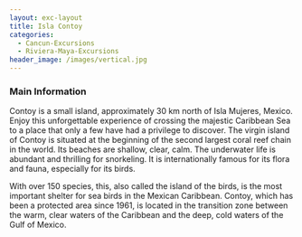 ```yaml
---
layout: exc-layout
title: Isla Contoy
categories:
  - Cancun-Excursions
  - Riviera-Maya-Excursions
header_image: /images/vertical.jpg
---
```

### Main Information
Contoy is a small island, approximately 30 km north of Isla Mujeres, Mexico. Enjoy this unforgettable experience of crossing the majestic Caribbean Sea to a place that only a few have had a privilege to discover. The virgin island of Contoy is situated at the beginning of the second largest coral reef chain in the world. Its beaches are shallow, clear, calm. The underwater life is abundant and thrilling for snorkeling. It is internationally famous for its flora and fauna, especially for its birds.

With over 150 species, this, also called the island of the birds, is the most important shelter for sea birds in the Mexican Caribbean. Contoy, which has been a protected area since 1961, is located in the transition zone between the warm, clear waters of the Caribbean and the deep, cold waters of the Gulf of Mexico.